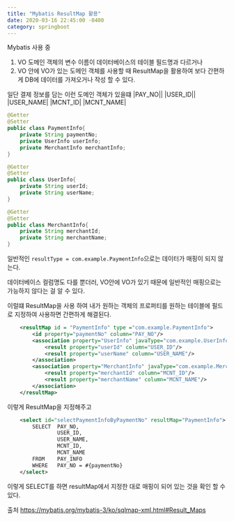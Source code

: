 ```yaml
---
title: "Mybatis ResultMap 활용"
date: 2020-03-16 22:45:00 -0400
category: springboot
---
```


Mybatis 사용 중  
1. VO 도메인 객체의 변수 이름이 데이터베이스의 테이블 필드명과 다르거나
2. VO 안에 VO가 있는 도메인 객체를 사용할 때
ResultMap을 활용하여 보다 간편하게 DB에 데이터를 가져오거나 작성 할 수 있다.

일단 결제 정보를 담는 이런 도메인 객체가 있을떄
|PAY_NO||
|USER_ID||
|USER_NAME|
|MCNT_ID|
|MCNT_NAME|

```java
@Getter
@Setter
public class PaymentInfo{
    private String paymentNo;
    private UserInfo userInfo;
    private MerchantInfo merchantInfo;
}
```

```java
@Getter
@Setter
public class UserInfo{
    private String userId;
    private String userName;
}
```

```java
@Getter
@Setter
public class MerchantInfo{
    private String merchantId;
    private String merchantName;
}
```

일반적인 `resultType = com.example.PaymentInfo`으로는 데이터가 매핑이 되지 않는다.

데이터베이스 컬럼명도 다를 뿐더러, VO안에 VO가 있기 때문에 일반적인 매핑으로는 가능하지 않다는 걸 알 수 있다.

이럴떄 ResultMap을 사용 하여 내가 원하는 객체의 프로퍼티를 원하는 테이블에 필드로 지정하여 사용하면 간편하게 해결된다.
```xml
    <resultMap id = "PaymentInfo" type ="com.example.PaymentInfo">
        <id property="paymentNo" column="PAY_NO"/>
        <association property="UserInfo" javaType="com.example.UserInfo">
            <result property="userId" column="USER_ID"/>
            <result property="userName" column="USER_NAME"/>
        </association>
        <association property="MerchantInfo" javaType="com.example.MerchantInfo">
            <result property="merchantId" column="MCNT_ID"/>
            <result property="merchantName" column="MCNT_NAME"/>
        </association>
    </resultMap>
```
이렇게 ResultMap을 지정해주고
```xml
    <select id="selectPaymentInfoByPaymentNo" resultMap="PaymentInfo">
        SELECT  PAY_NO,
                USER_ID,
                USER_NAME,
                MCNT_ID,
                MCNT_NAME
        FROM    PAY_INFO
        WHERE   PAY_NO = #{paymentNo}
    </select>
```
이렇게 SELECT를 하면 resultMap에서 지정한 대로 매핑이 되어 있는 것을 확인 할 수 있다.

출처 https://mybatis.org/mybatis-3/ko/sqlmap-xml.html#Result_Maps
